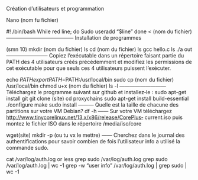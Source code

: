 Création d’utilisateurs et programmation

 Nano (nom fu fichier)

#! /bin/bash
While red line; do
    Sudo useradd “$line”
done < (nom du fichier)
—————————————
Installation de programmes

(smn 10)
mkdir (nom du fichier)
ls
cd (nom du fichier)
ls
gcc hello.c
ls
./a out 
————————
Copiez l’exécutable dans un répertoire faisant partie du PATH des 4 utilisateurs créés précédemment et modifiez les permissions de cet exécutable pour que seuls ces 4 utilisateurs puissent l’exécuter.

echo $PATH
export PATH=$PATH:/usr/local/bin
sudo cp (nom du fichier) /usr/local/bin
chmod u+x (nom du fichier)
ls -l
—————————
Téléchargez le programme suivant sur github et installez‐le :
sudo apt-get install git 
git clone (site)
cd proxychains 
sudo apt-get install build-essential
./configure
make sudo install
———
Quelle est la taille de chacune des partitions sur votre VM Debian?
df -h
—— 
Sur votre VM téléchargez http://www.tinycorelinux.net/13.x/x86/release/CorePlus‐ current.iso puis montez le fichier ISO dans le répertoire /media/iso/core

wget(site)
mkdir -p (ou tu vx le mettre)
——
Cherchez dans le journal des authentifications pour savoir combien de fois l’utilisateur info a utilisé la commande sudo.

cat /var/log/auth.log or less
grep sudo /var/log/auth.log
grep sudo /var/log/auth.log | wc -1
grep -w “user info” /var/log/auth.log | grep sudo | wc -1
